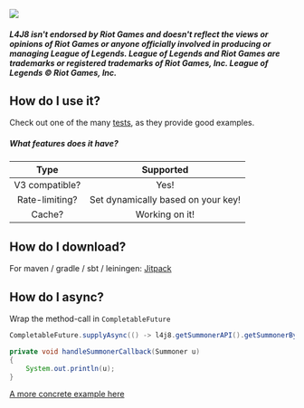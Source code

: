 [![](https://jitpack.io/v/stelar7/L4J8.svg)](https://jitpack.io/#stelar7/L4J8)

##### L4J8 isn't endorsed by Riot Games and doesn't reflect the views or opinions of Riot Games or anyone officially involved in producing or managing League of Legends. League of Legends and Riot Games are trademarks or registered trademarks of Riot Games, Inc. League of Legends © Riot Games, Inc.

## How do I use it?

Check out one of the many [tests](https://github.com/stelar7/L4J8/tree/master/src/test/java/no/stelar7/api/l4j8/tests), as they provide good examples.

##### What features does it have?

| Type           | Supported |
| :------------: | :-------: |
| V3 compatible?            | Yes!      |
| Rate-limiting? | Set dynamically based on your key!      |
| Cache?         | Working on it!     |


## How do I download?

For maven / gradle / sbt / leiningen:  [Jitpack](https://jitpack.io/#stelar7/L4J8/)
 
 
## How do I async?
Wrap the method-call in `CompletableFuture`

```Java 
CompletableFuture.supplyAsync(() -> l4j8.getSummonerAPI().getSummonerByAccount(Platform.EUW1, Constants.TEST_ACCOUNT_IDS[0])).thenAccept(this::handleSummonerCallback);

private void handleSummonerCallback(Summoner u)
{
    System.out.println(u);
}
```

[A more concrete example here](https://github.com/stelar7/L4J8/blob/master/src/test/java/no/stelar7/api/l4j8/tests/async/AsyncTest.java)
